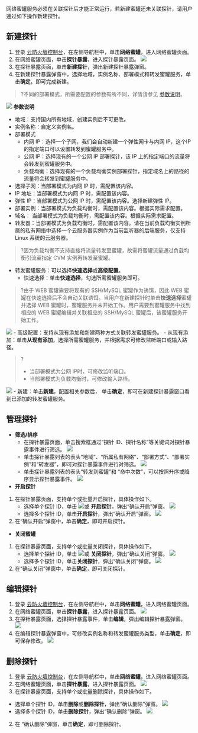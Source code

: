 网络蜜罐服务必须在关联探针后才能正常运行，若新建蜜罐还未关联探针，请用户通过如下操作新建探针。

## 新建探针
1. 登录 [云防火墙控制台](https://console.cloud.tencent.com/cfw)，在左侧导航栏中，单击**网络蜜罐**，进入网络蜜罐页面。
2. 在网络蜜罐页面，单击**探针暴露**，进入探针暴露页面。
![](https://qcloudimg.tencent-cloud.cn/raw/2b9e64c1fc7de791a8409876435019ca.png)
3. 在探针暴露页面，单击**新建探针**，弹出新建探针暴露弹窗。
3. 在新建探针暴露弹窗中，选择地域，实例名称、部署模式和转发蜜罐服务，单击**确定**，即可完成新建。
>?不同的部署模式，所需要配置的参数有所不同，详情请参见 [参数说明](#explain)。
>
![](https://qcloudimg.tencent-cloud.cn/raw/a49c3f7f55ff2c1fdb13c6c3fa9ea8a5.png)
**参数说明**[](id:explain)
 - 地域：支持国内所有地域，创建实例后不可更改。
 - 实例名称：自定义实例名。
 - 部署模式
     - 内网 IP：选择一个子网，我们会自动新建一个弹性网卡与内网 IP，这个IP的指定端口可以设置转发到蜜罐服务中。
     - 公网 IP：选择现有的一个公网 IP 部署探针，该 IP 上的指定端口的流量将会转发到蜜罐服务中。
     - 负载均衡：选择现有的一个负载均衡实例部署探针，指定域名上的路径的流量将会转发到蜜罐服务中。
 - 选择子网：当部署模式为内网 IP 时，需配置该内容。
 - IP 地址：当部署模式为内网 IP 时，需配置该内容。
 - 弹性 IP：当部署模式为公网 IP 时，需配置该内容。选择新建弹性 IP。
 - 部署实例：当部署模式为负载均衡时，需配置该内容。根据实际需求配置。
 - 域名：	当部署模式为负载均衡时，需配置该内容。根据实际需求配置。
 - 转发器：当部署模式为负载均衡时，需配置该内容。请在当前负载均衡实例所属的私有网络中选择一个云服务器实例作为当前监听器的后端服务，仅支持 Linux 系统的云服务器。
>?因为负载均衡不支持直接将流量转发至蜜罐，故需将蜜罐流量通过负载均衡引流至指定 CVM 实例再转发至蜜罐。
>
 - 转发蜜罐服务：可以选择**快速选择**或**高级配置**。
    - 快速选择：单击**快速选择**，勾选所需蜜罐服务即可。
>?由于 WEB 蜜罐需要将现有的 SSH/MySQL 蜜罐作为诱饵，因此 WEB 蜜罐在快速选择后不会自动关联诱饵。当用户在新建探针时单击**快速选择**蜜罐并选择 WEB 蜜罐时，蜜罐服务并未开始工作。用户需要到蜜罐服务中找到相应的 WEB 蜜罐编辑并关联相应的 SSH/MySQL 蜜罐后，该蜜罐服务开始工作。
>
 ![](https://qcloudimg.tencent-cloud.cn/raw/c685b25ba4d5b6be6f255113ec9c056c.png)
    - 高级配置：支持从现有添加和新建两种方式关联转发蜜罐服务。
       - 从现有添加：单击**从现有添加**，选择所需蜜罐服务，并根据需求可修改监听端口或输入路径。
>?
>- 当部署模式为公网 IP时，可修改监听端口。
>- 当部署模式为负载均衡时，可修改输入路径。
>
![](https://qcloudimg.tencent-cloud.cn/raw/05079c62ac7aa99c1ec7e2e06d7bab1f.png)
	 - 新建：单击**新建**，配置相关参数后，	单击**确定**，即可在新建探针暴露窗口看到已添加的转发蜜罐服务。
	 
 

## 管理探针
- **筛选/排序**
  - 在探针暴露页面，单击搜索框通过“探针 ID、探针名称”等关键词对探针暴露事件进行筛选。
![](https://qcloudimg.tencent-cloud.cn/raw/5680e2ca883271b50fa426e10ae12a4c.png)
  - 单击探针暴露列表的表头“地域”、“所属私有网络”、“部署方式”、“部署实例”和“转发器”，即可对探针暴露事件进行对筛选。
![](https://qcloudimg.tencent-cloud.cn/raw/6adb9c91b49d02e8c6e2b2fbc8536dd8.png)
  - 单击探针暴露列表的表头“转发到蜜罐”和	“命中次数”，可以按照升序或降序显示探针暴露事件。
![](https://qcloudimg.tencent-cloud.cn/raw/63e68b3db6e63a16a6f03d0a8ca47b9e.png)
- **开启探针**
 1. 在探针暴露页面，支持单个或批量开启探针，具体操作如下。
    - 选择单个探针 ID，单击 ![](https://qcloudimg.tencent-cloud.cn/raw/8cac7be9ccea6507c5c6929c59bea379.png)或 **开启探针**，弹出“确认开启”弹窗。
   ![](https://qcloudimg.tencent-cloud.cn/raw/a2e872b976264b5f5d0048318c3b982a.png)
    - 选择多个探针 ID，单击**开启探针**，弹出“确认开启”弹窗。
  ![](https://qcloudimg.tencent-cloud.cn/raw/895de7b38d7dae87495f6053c1c79a3f.png)
 2. 在“确认开启”弹窗中，单击**确定**，即可开启探针。
- **关闭蜜罐**
 1. 在探针暴露页面，支持单个或批量关闭探针，具体操作如下。
    - 选择单个探针 ID，单击 ![](https://qcloudimg.tencent-cloud.cn/raw/84f13fcacfe7ed9b2bf9716f493d106d.png)或 **关闭探针**，弹出“确认关闭”弹窗。
 ![](https://qcloudimg.tencent-cloud.cn/raw/2edebcdf62771d4633f703c26feb7a32.png)
    - 选择多个探针 ID，单击**关闭探针**，弹出“确认关闭”弹窗。
 ![](https://qcloudimg.tencent-cloud.cn/raw/0aa2c0886a59230532184d43924724f6.png)
 2. 在“确认关闭”弹窗中，单击**确定**，即可关闭探针。


## 编辑探针
1. 登录 [云防火墙控制台](https://console.cloud.tencent.com/cfw)，在左侧导航栏中，单击**网络蜜罐**，进入网络蜜罐页面。
2. 在网络蜜罐页面，单击**探针暴露**，进入探针暴露页面。
![](https://qcloudimg.tencent-cloud.cn/raw/2b9e64c1fc7de791a8409876435019ca.png)
3. 在探针暴露页面，选择探针暴露事件，单击**编辑**，弹出编辑探针暴露弹窗。
![](https://qcloudimg.tencent-cloud.cn/raw/65fc23f9920421e396624112113c5ee6.png)
2. 在编辑探针暴露弹窗中，可修改实例名称和转发蜜罐服务类型，单击**确定**，即可保存修改。
![](https://qcloudimg.tencent-cloud.cn/raw/bfd74f3ac2ad85819b365b34e14ab8a0.png)

## 删除探针
1. 登录 [云防火墙控制台](https://console.cloud.tencent.com/cfw)，在左侧导航栏中，单击**网络蜜罐**，进入网络蜜罐页面。
2. 在网络蜜罐页面，单击**探针暴露**，进入探针暴露页面。
![](https://qcloudimg.tencent-cloud.cn/raw/2b9e64c1fc7de791a8409876435019ca.png)
1. 在探针暴露页面，支持单个或批量删除探针，具体操作如下。
 - 选择单个探针 ID，单击**删除**或**删除探针**，弹出“确认删除”弹窗。
 ![](https://qcloudimg.tencent-cloud.cn/raw/9dcea8e997080ed57b3a3b6bc80b4ac0.png)
 - 选择多个探针 ID，单击**删除探针**，弹出“确认删除”弹窗。
![](https://qcloudimg.tencent-cloud.cn/raw/40b628f70a2398c3aaecb70b48764ece.png)
2. 在 “确认删除”弹窗，单击**确定**，即可删除探针。

